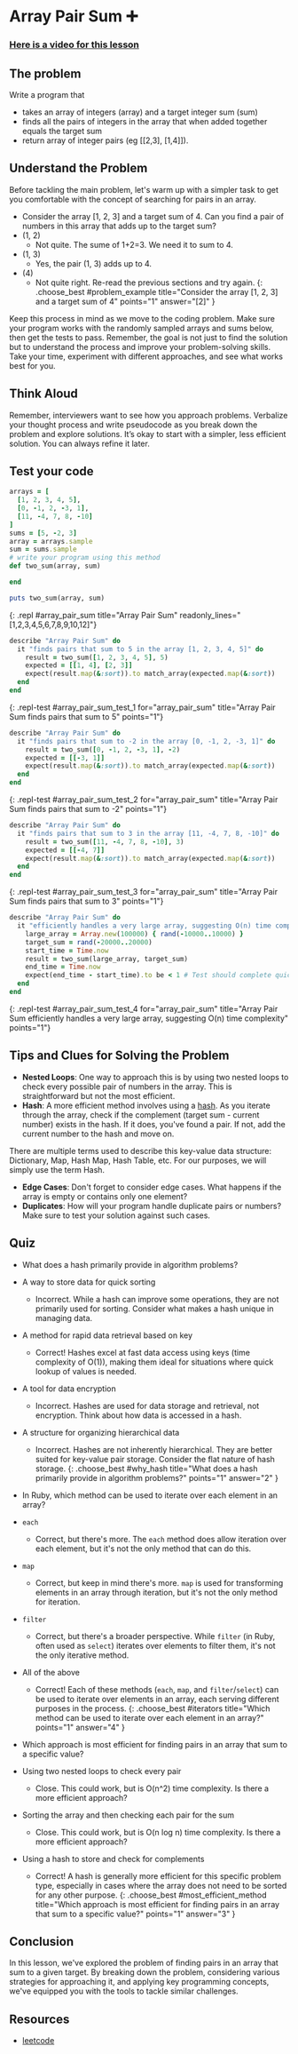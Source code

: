 # Array Pair Sum ➕

### [Here is a video for this lesson](https://www.youtube.com/watch?v=0tu0F9zrBtY)

## The problem
Write a program that
- takes an array of integers (array) and a target integer sum (sum)
- finds all the pairs of integers in the array that when added together equals the target sum
- return array of integer pairs (eg [[2,3], [1,4]]).

## Understand the Problem
Before tackling the main problem, let's warm up with a simpler task to get you comfortable with the concept of searching for pairs in an array.

- Consider the array [1, 2, 3] and a target sum of 4. Can you find a pair of numbers in this array that adds up to the target sum? 
- (1, 2)
  - Not quite. The sume of 1+2=3. We need it to sum to 4.
- (1, 3)
  - Yes, the pair (1, 3) adds up to 4.
- (4)
  - Not quite right. Re-read the previous sections and try again.
{: .choose_best #problem_example title="Consider the array [1, 2, 3] and a target sum of 4" points="1" answer="[2]" }

Keep this process in mind as we move to the coding problem. Make sure your program works with the randomly sampled arrays and sums below, then get the tests to pass. Remember, the goal is not just to find the solution but to understand the process and improve your problem-solving skills. Take your time, experiment with different approaches, and see what works best for you.

## Think Aloud
Remember, interviewers want to see how you approach problems. Verbalize your thought process and write pseudocode as you break down the problem and explore solutions. It’s okay to start with a simpler, less efficient solution. You can always refine it later.

## Test your code

```ruby
arrays = [
  [1, 2, 3, 4, 5],
  [0, -1, 2, -3, 1],
  [11, -4, 7, 8, -10]
]
sums = [5, -2, 3]
array = arrays.sample
sum = sums.sample
# write your program using this method
def two_sum(array, sum)

end

puts two_sum(array, sum)
```
{: .repl #array_pair_sum title="Array Pair Sum" readonly_lines="[1,2,3,4,5,6,7,8,9,10,12]"}

```ruby
describe "Array Pair Sum" do
  it "finds pairs that sum to 5 in the array [1, 2, 3, 4, 5]" do
    result = two_sum([1, 2, 3, 4, 5], 5)
    expected = [[1, 4], [2, 3]]
    expect(result.map(&:sort)).to match_array(expected.map(&:sort))
  end
end
```
{: .repl-test #array_pair_sum_test_1 for="array_pair_sum" title="Array Pair Sum finds pairs that sum to 5" points="1"}

```ruby
describe "Array Pair Sum" do
  it "finds pairs that sum to -2 in the array [0, -1, 2, -3, 1]" do
    result = two_sum([0, -1, 2, -3, 1], -2)
    expected = [[-3, 1]]
    expect(result.map(&:sort)).to match_array(expected.map(&:sort))
  end
end
```
{: .repl-test #array_pair_sum_test_2 for="array_pair_sum" title="Array Pair Sum finds pairs that sum to -2" points="1"}

```ruby
describe "Array Pair Sum" do
  it "finds pairs that sum to 3 in the array [11, -4, 7, 8, -10]" do
    result = two_sum([11, -4, 7, 8, -10], 3)
    expected = [[-4, 7]]
    expect(result.map(&:sort)).to match_array(expected.map(&:sort))
  end
end
```
{: .repl-test #array_pair_sum_test_3 for="array_pair_sum" title="Array Pair Sum finds pairs that sum to 3" points="1"}

```ruby
describe "Array Pair Sum" do
  it "efficiently handles a very large array, suggesting O(n) time complexity" do
    large_array = Array.new(100000) { rand(-10000..10000) }
    target_sum = rand(-20000..20000)
    start_time = Time.now
    result = two_sum(large_array, target_sum)
    end_time = Time.now
    expect(end_time - start_time).to be < 1 # Test should complete quickly for an O(n) solution
  end
end
```
{: .repl-test #array_pair_sum_test_4 for="array_pair_sum" title="Array Pair Sum efficiently handles a very large array, suggesting O(n) time complexity" points="1"}

## Tips and Clues for Solving the Problem

- **Nested Loops**: One way to approach this is by using two nested loops to check every possible pair of numbers in the array. This is straightforward but not the most efficient.
- **Hash**: A more efficient method involves using a [hash](https://ruby-doc.org/3.2.2/Hash.html). As you iterate through the array, check if the complement (target sum - current number) exists in the hash. If it does, you've found a pair. If not, add the current number to the hash and move on.

<aside>
  There are multiple terms used to describe this key-value data structure: Dictionary, Map, Hash Map, Hash Table, etc. For our purposes, we will simply use the term Hash.
</aside>

- **Edge Cases**: Don't forget to consider edge cases. What happens if the array is empty or contains only one element?
- **Duplicates**: How will your program handle duplicate pairs or numbers? Make sure to test your solution against such cases.

## Quiz

- What does a hash primarily provide in algorithm problems?
- A way to store data for quick sorting
  - Incorrect. While a hash can improve some operations, they are not primarily used for sorting. Consider what makes a hash unique in managing data.
- A method for rapid data retrieval based on key
  - Correct! Hashes excel at fast data access using keys (time complexity of O(1)), making them ideal for situations where quick lookup of values is needed.
- A tool for data encryption
  - Incorrect. Hashes are used for data storage and retrieval, not encryption. Think about how data is accessed in a hash.
- A structure for organizing hierarchical data
  - Incorrect. Hashes are not inherently hierarchical. They are better suited for key-value pair storage. Consider the flat nature of hash storage.
{: .choose_best #why_hash title="What does a hash primarily provide in algorithm problems?" points="1" answer="2" }

- In Ruby, which method can be used to iterate over each element in an array?
- `each`
  - Correct, but there's more. The `each` method does allow iteration over each element, but it's not the only method that can do this.
- `map`
  - Correct, but keep in mind there's more. `map` is used for transforming elements in an array through iteration, but it's not the only method for iteration.
- `filter`
  - Correct, but there's a broader perspective. While `filter` (in Ruby, often used as `select`) iterates over elements to filter them, it's not the only iterative method.
- All of the above
  - Correct! Each of these methods (`each`, `map`, and `filter`/`select`) can be used to iterate over elements in an array, each serving different purposes in the process.
{: .choose_best #iterators title="Which method can be used to iterate over each element in an array?" points="1" answer="4" }

- Which approach is most efficient for finding pairs in an array that sum to a specific value?
- Using two nested loops to check every pair
  - Close. This could work, but is O(n^2) time complexity. Is there a more efficient approach?
- Sorting the array and then checking each pair for the sum
  - Close. This could work, but is O(n log n) time complexity. Is there a more efficient approach?
- Using a hash to store and check for complements
  - Correct! A hash is generally more efficient for this specific problem type, especially in cases where the array does not need to be sorted for any other purpose.
{: .choose_best #most_efficient_method title="Which approach is most efficient for finding pairs in an array that sum to a specific value?" points="1" answer="3" }


<!-- TODO: follow on short answer question -->
<!-- Explain how a hash can be used to find a pair of numbers in an array that sum up to a given target. Please explain the time and space complexity for this approach.

Sample Answer: A hash can be used to track the elements we've seen as we iterate through the array. For each element, we calculate its complement by subtracting the element from the target sum. We then check if this complement is already in our hash. If it is, we've found a pair that sums up to the target. If not, we add the current element to the hash and continue. This allows for efficient lookups and avoids the need for nested loops, significantly reducing the time complexity from O(n^2) to O(n). -->

## Conclusion
In this lesson, we've explored the problem of finding pairs in an array that sum to a given target. By breaking down the problem, considering various strategies for approaching it, and applying key programming concepts, we've equipped you with the tools to tackle similar challenges.

## Resources
- [leetcode](https://leetcode.com/problems/two-sum)
